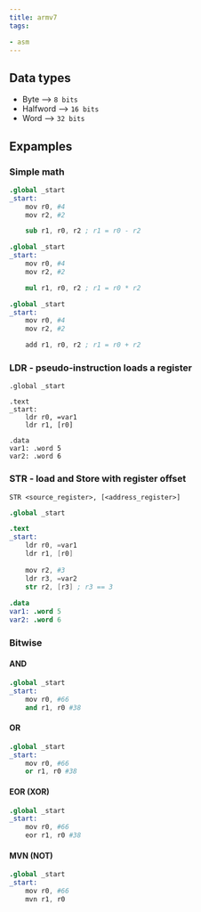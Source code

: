 ```yaml
---
title: armv7
tags:

- asm
---
```


## Data types

- Byte --> `8 bits`
- Halfword --> `16 bits`
- Word --> `32 bits`

## Expamples

### Simple math

```s
.global _start
_start:
	mov r0, #4
	mov r2, #2

	sub r1, r0, r2 ; r1 = r0 - r2
```

```s
.global _start
_start:
	mov r0, #4
	mov r2, #2

	mul r1, r0, r2 ; r1 = r0 * r2
```

```s
.global _start
_start:
	mov r0, #4
	mov r2, #2

	add r1, r0, r2 ; r1 = r0 + r2
```
### LDR - pseudo-instruction loads a register

```
.global _start

.text
_start:
	ldr r0, =var1
	ldr r1, [r0]
	
.data
var1: .word 5
var2: .word 6
```

### STR - load and Store with register offset

```
STR <source_register>, [<address_register>]
```
```s
.global _start

.text
_start:
	ldr r0, =var1
	ldr r1, [r0]
	
	mov r2, #3
	ldr r3, =var2
	str r2, [r3] ; r3 == 3 
	
.data
var1: .word 5
var2: .word 6
```
### Bitwise

#### AND

```s
.global _start
_start:
	mov r0, #66
	and r1, r0 #38
```

#### OR

```s
.global _start
_start:
	mov r0, #66
	or r1, r0 #38
```

#### EOR (XOR)

```s
.global _start
_start:
	mov r0, #66
	eor r1, r0 #38
```

#### MVN (NOT)
```s
.global _start
_start:
	mov r0, #66
	mvn r1, r0
```
